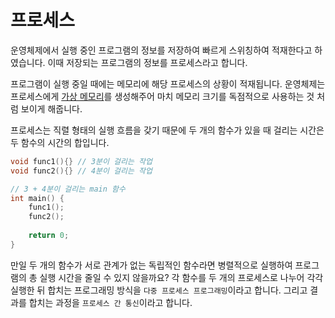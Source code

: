 # 프로세스

운영체제에서 실행 중인 프로그램의 정보를 저장하여 빠르게 스위칭하여 적재한다고 하였습니다. 이때 저장되는 프로그램의 정보를 프로세스라고 합니다. 


프로그램이 실행 중일 때에는 메모리에 해당 프로세스의 상황이 적재됩니다. 운영체제는 프로세스에게 [가상 메모리](https://github.com/MZ-Books/The_Secret_of_the_Underlying_Computer/blob/main/%EA%B0%80%EC%83%81%EB%A9%94%EB%AA%A8%EB%A6%AC/%EA%B0%80%EC%83%81%EB%A9%94%EB%AA%A8%EB%A6%AC.md)를 생성해주어 마치 메모리 크기를 독점적으로 사용하는 것 처럼 보이게 해줍니다. 

프로세스는 직렬 형태의 실행 흐름을 갖기 때문에 두 개의 함수가 있을 때 걸리는 시간은 두 함수의 시간의 합입니다. 

```cpp
void func1(){} // 3분이 걸리는 작업
void func2(){} // 4분이 걸리는 작업

// 3 + 4분이 걸리는 main 함수
int main() {
	func1();
	func2();
	
	return 0; 
}
```

만일 두 개의 함수가 서로 관계가 없는 독립적인 함수라면 병렬적으로 실행하여 프로그램의 총 실행 시간을 줄일 수 있지 않을까요? 각 함수를 두 개의 프로세스로 나누어 각각 실행한 뒤 합치는 프로그래밍 방식을 `다중 프로세스 프로그래밍`이라고 합니다. 그리고 결과를 합치는 과정을 `프로세스 간 통신`이라고 합니다.